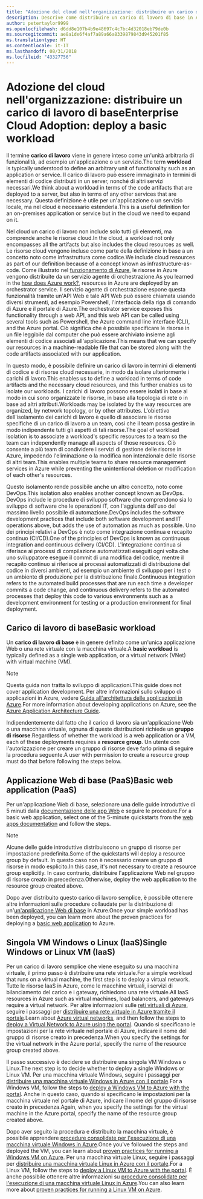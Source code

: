 ```yaml
---
title: "Adozione del cloud nell'organizzazione: distribuire un carico di lavoro di base"
description: Descrive come distribuire un carico di lavoro di base in Azure
author: petertaylor9999
ms.openlocfilehash: d6dd8e107b4b9e48697c4c7bc4d32018eb79de0b
ms.sourcegitcommit: ae8a1de6f4af7a89a66a8339879843d945201f85
ms.translationtype: HT
ms.contentlocale: it-IT
ms.lasthandoff: 08/31/2018
ms.locfileid: "43327756"
---
```

# <a name="enterprise-cloud-adoption-deploy-a-basic-workload"></a><span data-ttu-id="c5c58-103">Adozione del cloud nell'organizzazione: distribuire un carico di lavoro di base</span><span class="sxs-lookup"><span data-stu-id="c5c58-103">Enterprise Cloud Adoption: deploy a basic workload</span></span>

<span data-ttu-id="c5c58-104">Il termine **carico di lavoro** viene in genere inteso come un'unità arbitraria di funzionalità, ad esempio un'applicazione o un servizio.</span><span class="sxs-lookup"><span data-stu-id="c5c58-104">The term **workload** is typically understood to define an arbitrary unit of functionality such as an application or service.</span></span> <span data-ttu-id="c5c58-105">Il carico di lavoro può essere immaginato in termini di elementi di codice distribuiti in un server, nonché di altri servizi necessari.</span><span class="sxs-lookup"><span data-stu-id="c5c58-105">We think about a workload in terms of the code artifacts that are deployed to a server, but also in terms of any other services that are necessary.</span></span> <span data-ttu-id="c5c58-106">Questa definizione è utile per un'applicazione o un servizio locale, ma nel cloud è necessario estenderla.</span><span class="sxs-lookup"><span data-stu-id="c5c58-106">This is a useful definition for an on-premises application or service but in the cloud we need to expand on it.</span></span>

<span data-ttu-id="c5c58-107">Nel cloud un carico di lavoro non include solo tutti gli elementi, ma comprende anche le risorse cloud.</span><span class="sxs-lookup"><span data-stu-id="c5c58-107">In the cloud, a workload not only encompasses all the artifacts but also includes the cloud resources as well.</span></span> <span data-ttu-id="c5c58-108">Le risorse cloud vengono incluse come parte della definizione in base a un concetto noto come infrastruttura come codice.</span><span class="sxs-lookup"><span data-stu-id="c5c58-108">We include cloud resources as part of our definition because of a concept known as infrastructure-as-code.</span></span> <span data-ttu-id="c5c58-109">Come illustrato nel [funzionamento di Azure](../getting-started/what-is-azure.md), le risorse in Azure vengono distribuite da un servizio agente di orchestrazione.</span><span class="sxs-lookup"><span data-stu-id="c5c58-109">As you learned in the [how does Azure work?](../getting-started/what-is-azure.md), resources in Azure are deployed by an orchestrator service.</span></span> <span data-ttu-id="c5c58-110">Il servizio agente di orchestrazione espone questa funzionalità tramite un'API Web e tale API Web può essere chiamata usando diversi strumenti, ad esempio Powershell, l'interfaccia della riga di comando di Azure e il portale di Azure.</span><span class="sxs-lookup"><span data-stu-id="c5c58-110">The orchestrator service exposes this functionality through a web API, and this web API can be called using several tools such as Powershell, the Azure command line interface (CLI), and the Azure portal.</span></span> <span data-ttu-id="c5c58-111">Ciò significa che è possibile specificare le risorse in un file leggibile dal computer che può essere archiviato insieme agli elementi di codice associati all'applicazione.</span><span class="sxs-lookup"><span data-stu-id="c5c58-111">This means that we can specify our resources in a machine-readable file that can be stored along with the code artifacts associated with our application.</span></span>

<span data-ttu-id="c5c58-112">In questo modo, è possibile definire un carico di lavoro in termini di elementi di codice e di risorse cloud necessarie, in modo da isolare ulteriormente i carichi di lavoro.</span><span class="sxs-lookup"><span data-stu-id="c5c58-112">This enables us to define a workload in terms of code artifacts and the necessary cloud resources, and this further enables us to isolate our workloads.</span></span> <span data-ttu-id="c5c58-113">I carichi di lavoro possono essere isolati in base al modo in cui sono organizzate le risorse, in base alla topologia di rete o in base ad altri attributi.</span><span class="sxs-lookup"><span data-stu-id="c5c58-113">Workloads may be isolated by the way resources are organized, by network topology, or by other attributes.</span></span> <span data-ttu-id="c5c58-114">L'obiettivo dell'isolamento dei carichi di lavoro è quello di associare le risorse specifiche di un carico di lavoro a un team, così che il team possa gestire in modo indipendente tutti gli aspetti di tali risorse.</span><span class="sxs-lookup"><span data-stu-id="c5c58-114">The goal of workload isolation is to associate a workload's specific resources to a team so the team can independently manage all aspects of those resources.</span></span> <span data-ttu-id="c5c58-115">Ciò consente a più team di condividere i servizi di gestione delle risorse in Azure, impedendo l'eliminazione o la modifica non intenzionale delle risorse di altri team.</span><span class="sxs-lookup"><span data-stu-id="c5c58-115">This enables multiple teams to share resource management services in Azure while preventing the unintentional deletion or modification of each other's resources.</span></span>

<span data-ttu-id="c5c58-116">Questo isolamento rende possibile anche un altro concetto, noto come DevOps.</span><span class="sxs-lookup"><span data-stu-id="c5c58-116">This isolation also enables another concept known as DevOps.</span></span> <span data-ttu-id="c5c58-117">DevOps include le procedure di sviluppo software che comprendono sia lo sviluppo di software che le operazioni IT, con l'aggiunta dell'uso del massimo livello possibile di automazione.</span><span class="sxs-lookup"><span data-stu-id="c5c58-117">DevOps includes the software development practices that include both software development and IT operations above, but adds the use of automation as much as possible.</span></span> <span data-ttu-id="c5c58-118">Uno dei principi relativi a DevOps è noto come integrazione continua e recapito continuo (CI/CD).</span><span class="sxs-lookup"><span data-stu-id="c5c58-118">One of the principles of DevOps is known as continuous integration and continuous delivery (CI/CD).</span></span> <span data-ttu-id="c5c58-119">L'integrazione continua si riferisce ai processi di compilazione automatizzati eseguiti ogni volta che uno sviluppatore esegue il commit di una modifica del codice, mentre il recapito continuo si riferisce ai processi automatizzati di distribuzione del codice in diversi ambienti, ad esempio un ambiente di sviluppo per i test o un ambiente di produzione per la distribuzione finale.</span><span class="sxs-lookup"><span data-stu-id="c5c58-119">Continuous integration refers to the automated build processes that are run each time a developer commits a code change, and continuous delivery refers to the automated processes that deploy this code to various environments such as a development environment for testing or a production environment for final deployment.</span></span>

## <a name="basic-workload"></a><span data-ttu-id="c5c58-120">Carico di lavoro di base</span><span class="sxs-lookup"><span data-stu-id="c5c58-120">Basic workload</span></span>

<span data-ttu-id="c5c58-121">Un **carico di lavoro di base** è in genere definito come un'unica applicazione Web o una rete virtuale con la macchina virtuale.</span><span class="sxs-lookup"><span data-stu-id="c5c58-121">A **basic workload** is typically defined as a single web application, or a virtual network (VNet) with virtual machine (VM).</span></span> 

> [!NOTE]
> <span data-ttu-id="c5c58-122">Questa guida non tratta lo sviluppo di applicazioni.</span><span class="sxs-lookup"><span data-stu-id="c5c58-122">This guide does not cover application development.</span></span> <span data-ttu-id="c5c58-123">Per altre informazioni sullo sviluppo di applicazioni in Azure, vedere [Guida all'architettura delle applicazioni in Azure](/azure/architecture/guide/).</span><span class="sxs-lookup"><span data-stu-id="c5c58-123">For more information about developing applications on Azure, see the [Azure Application Architecture Guide](/azure/architecture/guide/).</span></span>

<span data-ttu-id="c5c58-124">Indipendentemente dal fatto che il carico di lavoro sia un'applicazione Web o una macchina virtuale, ognuna di queste distribuzioni richiede un **gruppo di risorse**.</span><span class="sxs-lookup"><span data-stu-id="c5c58-124">Regardless of whether the workload is a web application or a VM, each of these deployments requires a **resource group**.</span></span> <span data-ttu-id="c5c58-125">Un utente con l'autorizzazione per creare un gruppo di risorse deve farlo prima di seguire la procedura seguente.</span><span class="sxs-lookup"><span data-stu-id="c5c58-125">A user with permission to create a resource group must do that before following the steps below.</span></span>

## <a name="basic-web-application-paas"></a><span data-ttu-id="c5c58-126">Applicazione Web di base (PaaS)</span><span class="sxs-lookup"><span data-stu-id="c5c58-126">Basic web application (PaaS)</span></span>

<span data-ttu-id="c5c58-127">Per un'applicazione Web di base, selezionare una delle guide introduttive di 5 minuti dalla [documentazione delle app Web](/azure/app-service?toc=/azure/architecture/cloud-adoption-guide/toc.json) e seguire le procedure.</span><span class="sxs-lookup"><span data-stu-id="c5c58-127">For a basic web application, select one of the 5-minute quickstarts from the [web apps documentation](/azure/app-service?toc=/azure/architecture/cloud-adoption-guide/toc.json) and follow the steps.</span></span> 

> [!NOTE]
> <span data-ttu-id="c5c58-128">Alcune delle guide introduttive distribuiscono un gruppo di risorse per impostazione predefinita.</span><span class="sxs-lookup"><span data-stu-id="c5c58-128">Some of the quickstarts will deploy a resource group by default.</span></span> <span data-ttu-id="c5c58-129">In questo caso non è necessario creare un gruppo di risorse in modo esplicito.</span><span class="sxs-lookup"><span data-stu-id="c5c58-129">In this case, it's not necessary to create a resource group explicitly.</span></span> <span data-ttu-id="c5c58-130">In caso contrario, distribuire l'applicazione Web nel gruppo di risorse creato in precedenza.</span><span class="sxs-lookup"><span data-stu-id="c5c58-130">Otherwise, deploy the web application to the resource group created above.</span></span>

<span data-ttu-id="c5c58-131">Dopo aver distribuito questo carico di lavoro semplice, è possibile ottenere altre informazioni sulle procedure collaudate per la distribuzione di un'[un'applicazione Web di base](/azure/architecture/reference-architectures/app-service-web-app/basic-web-app?toc=/azure/architecture/cloud-adoption-guide/toc.json) in Azure.</span><span class="sxs-lookup"><span data-stu-id="c5c58-131">Once your simple workload has been deployed, you can learn more about the proven practices for deploying a [basic web application](/azure/architecture/reference-architectures/app-service-web-app/basic-web-app?toc=/azure/architecture/cloud-adoption-guide/toc.json) to Azure.</span></span>

## <a name="single-windows-or-linux-vm-iaas"></a><span data-ttu-id="c5c58-132">Singola VM Windows o Linux (IaaS)</span><span class="sxs-lookup"><span data-stu-id="c5c58-132">Single Windows or Linux VM (IaaS)</span></span>

<span data-ttu-id="c5c58-133">Per un carico di lavoro semplice che viene eseguito su una macchina virtuale, il primo passo è distribuire una rete virtuale.</span><span class="sxs-lookup"><span data-stu-id="c5c58-133">For a simple workload that runs on a virtual machine, the first step is to deploy a virtual network.</span></span> <span data-ttu-id="c5c58-134">Tutte le risorse IaaS in Azure, come le macchine virtuali, i servizi di bilanciamento del carico e i gateway, richiedono una rete virtuale.</span><span class="sxs-lookup"><span data-stu-id="c5c58-134">All IaaS resources in Azure such as virtual machines, load balancers, and gateways require a virtual network.</span></span> <span data-ttu-id="c5c58-135">Per altre informazioni sulle [reti virtuali di Azure](/azure/virtual-network/virtual-networks-overview?toc=/azure/architecture/cloud-adoption-guide/toc.json), seguire i passaggi per [distribuire una rete virtuale in Azure tramite il portale](/azure/virtual-network/quick-create-portal?toc=/azure/architecture/cloud-adoption-guide/toc.json).</span><span class="sxs-lookup"><span data-stu-id="c5c58-135">Learn about [Azure virtual networks](/azure/virtual-network/virtual-networks-overview?toc=/azure/architecture/cloud-adoption-guide/toc.json), and then follow the steps to [deploy a Virtual Network to Azure using the portal](/azure/virtual-network/quick-create-portal?toc=/azure/architecture/cloud-adoption-guide/toc.json).</span></span> <span data-ttu-id="c5c58-136">Quando si specificano le impostazioni per la rete virtuale nel portale di Azure, indicare il nome del gruppo di risorse creato in precedenza.</span><span class="sxs-lookup"><span data-stu-id="c5c58-136">When you specify the settings for the virtual network in the Azure portal, specify the name of the resource group created above.</span></span>

<span data-ttu-id="c5c58-137">Il passo successivo è decidere se distribuire una singola VM Windows o Linux.</span><span class="sxs-lookup"><span data-stu-id="c5c58-137">The next step is to decide whether to deploy a single Windows or Linux VM.</span></span> <span data-ttu-id="c5c58-138">Per una macchina virtuale Windows, seguire i passaggi per [distribuire una macchina virtuale Windows in Azure con il portale](/azure/virtual-machines/windows/quick-create-portal?toc=/azure/architecture/cloud-adoption-guide/toc.json).</span><span class="sxs-lookup"><span data-stu-id="c5c58-138">For a Windows VM, follow the steps to [deploy a Windows VM to Azure with the portal](/azure/virtual-machines/windows/quick-create-portal?toc=/azure/architecture/cloud-adoption-guide/toc.json).</span></span> <span data-ttu-id="c5c58-139">Anche in questo caso, quando si specificano le impostazioni per la macchina virtuale nel portale di Azure, indicare il nome del gruppo di risorse creato in precedenza.</span><span class="sxs-lookup"><span data-stu-id="c5c58-139">Again, when you specify the settings for the virtual machine in the Azure portal, specify the name of the resource group created above.</span></span>

<span data-ttu-id="c5c58-140">Dopo aver seguito la procedura e distribuito la macchina virtuale, è possibile apprendere [procedure consolidate per l'esecuzione di una macchina virtuale Windows in Azure](/azure/architecture/reference-architectures/virtual-machines-windows/single-vm?toc=/azure/architecture/cloud-adoption-guide/toc.json).</span><span class="sxs-lookup"><span data-stu-id="c5c58-140">Once you've followed the steps and deployed the VM, you can learn about [proven practices for running a Windows VM on Azure](/azure/architecture/reference-architectures/virtual-machines-windows/single-vm?toc=/azure/architecture/cloud-adoption-guide/toc.json).</span></span> <span data-ttu-id="c5c58-141">Per una macchina virtuale Linux, seguire i passaggi per [distribuire una macchina virtuale Linux in Azure con il portale](/azure/virtual-machines/linux/quick-create-portal?toc=/azure/architecture/cloud-adoption-guide/toc.json).</span><span class="sxs-lookup"><span data-stu-id="c5c58-141">For a Linux VM, follow the steps to [deploy a Linux VM to Azure with the portal](/azure/virtual-machines/linux/quick-create-portal?toc=/azure/architecture/cloud-adoption-guide/toc.json).</span></span> <span data-ttu-id="c5c58-142">È anche possibile ottenere altre informazioni su [procedure consolidate per l'esecuzione di una macchina virtuale Linux in Azure](/azure/architecture/reference-architectures/virtual-machines-linux/single-vm?toc=/azure/architecture/cloud-adoption-guide/toc.json).</span><span class="sxs-lookup"><span data-stu-id="c5c58-142">You can also learn more about [proven practices for running a Linux VM on Azure](/azure/architecture/reference-architectures/virtual-machines-linux/single-vm?toc=/azure/architecture/cloud-adoption-guide/toc.json).</span></span>